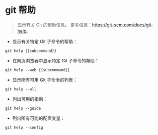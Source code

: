 # git 帮助

> 显示有关 Git 的帮助信息。
> 更多信息：<https://git-scm.com/docs/git-help>。

- 显示有关特定 Git 子命令的帮助：

`git help {{subcommand}}`

- 在网页浏览器中显示特定 Git 子命令的帮助：

`git help --web {{subcommand}}`

- 显示所有可用 Git 子命令的列表：

`git help --all`

- 列出可用的指南：

`git help --guide`

- 列出所有可能的配置变量：

`git help --config`